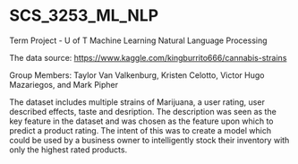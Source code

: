 # SCS_3253_ML_NLP
Term Project - U of T Machine Learning Natural Language Processing

The data source: https://www.kaggle.com/kingburrito666/cannabis-strains

Group Members: Taylor Van Valkenburg, Kristen Celotto, Victor Hugo Mazariegos, and Mark Pipher

The dataset includes multiple strains of Marijuana, a user rating, user described effects, taste and desription. The description was seen as the key feature in the dataset and was chosen as the feature upon which to predict a product rating. The intent of this was to create a model which could be used by a business owner to intelligently stock their inventory with only the highest rated products.
